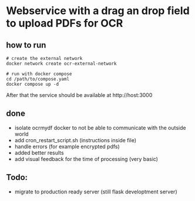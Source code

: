 # Webservice with a drag an drop field to upload PDFs for OCR
## how to run
```
# create the external network
docker network create ocr-external-network

# run with docker compose
cd /path/to/compose.yaml
docker compose up -d
```

After that the service should be available at http://host:3000


## done
- isolate ocrmydf docker to not be able to communicate with the outside world
- add cron_restart_script.sh (instructions inside file)
- handle errors (for example encrypted pdfs)
- added better results
- add visual feedback for the time of processing (very basic)

## Todo:
- migrate to production ready server (still flask developtment server)